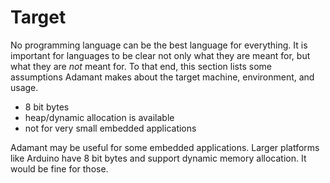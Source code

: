 # Target

No programming language can be the best language for everything. It is important for languages to be clear not only what they are meant for, but what they are *not* meant for. To that end, this section lists some assumptions Adamant makes about the target machine, environment, and usage.

* 8 bit bytes
* heap/dynamic allocation is available
* not for very small embedded applications

Adamant may be useful for some embedded applications. Larger platforms like Arduino have 8 bit bytes and support dynamic memory allocation. It would be fine for those.
